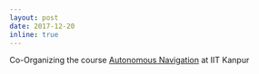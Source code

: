 ```yaml
---
layout: post
date: 2017-12-20
inline: true
---
```


Co-Organizing the course [Autonomous Navigation](https://ae640a.github.io) at IIT Kanpur
